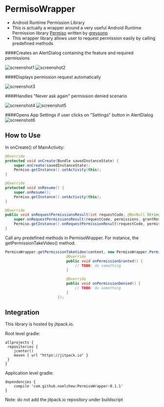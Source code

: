 # PermisoWrapper
- Android Runtime Permission Library
- This is actually a wrapper around a very useful Android Runtime Permission library [Permiso](https://github.com/greysonp/permiso) written by [greysonp](https://github.com/greysonp)
- This wrapper library allows user to request permission easily by calling predefined methods

####Creates an AlertDialog containing the feature and required permissions

![screenshot1](https://github.com/NoelChew/PermisoWrapper/blob/master/screenshots/screenshot_1.png)
![screenshot2](https://github.com/NoelChew/PermisoWrapper/blob/master/screenshots/screenshot_2.png)


####Displays permission request automatically

![screenshot3](https://github.com/NoelChew/PermisoWrapper/blob/master/screenshots/screenshot_3.png)


####Handles "Never ask again" permission denied scenario

![screenshot4](https://github.com/NoelChew/PermisoWrapper/blob/master/screenshots/screenshot_4.png)
![screenshot5](https://github.com/NoelChew/PermisoWrapper/blob/master/screenshots/screenshot_5.png)

####Opens App Settings if user clicks on "Settings" button in AlertDialog
![screenshot6](https://github.com/NoelChew/PermisoWrapper/blob/master/screenshots/screenshot_6.png)

## How to Use
In onCreate() of MainActivity:
```java
@Override
protected void onCreate(Bundle savedInstanceState) {
    super.onCreate(savedInstanceState);
    Permiso.getInstance().setActivity(this);
}

@Override
protected void onResume() {
    super.onResume();
    Permiso.getInstance().setActivity(this);
}

@Override
public void onRequestPermissionsResult(int requestCode, @NonNull String[] permissions, @NonNull int[] grantResults) {
    super.onRequestPermissionsResult(requestCode, permissions, grantResults);
    Permiso.getInstance().onRequestPermissionResult(requestCode, permissions, grantResults);
}
```

Call any predefined methods in PermisoWrapper. For instance, the getPermissionTakeVideo() method.

```java
PermisoWrapper.getPermissionTakeVideo(context, new PermisoWrapper.PermissionListener() {
                            @Override
                            public void onPermissionGranted() {
                                // TODO: do something
                            }

                            @Override
                            public void onPermissionDenied() {
                                // TODO: do something
                            }
                        });
```

## Integration
This library is hosted by jitpack.io.

Root level gradle:
```
allprojects {
 repositories {
    jcenter()
    maven { url "https://jitpack.io" }
 }
}
```

Application level gradle:
```
dependencies {
    compile 'com.github.noelchew:PermisoWrapper:0.1.1'
}
```
Note: do not add the jitpack.io repository under buildscript
